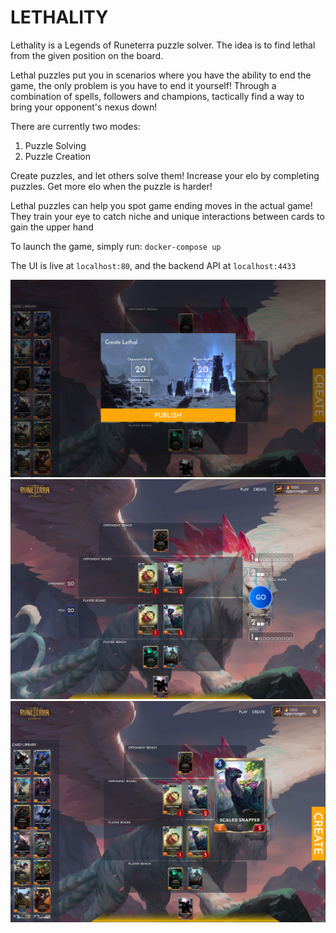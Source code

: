# LETHALITY
Lethality is a Legends of Runeterra puzzle solver. The idea is to find lethal from the given position on the board. 

Lethal puzzles put you in scenarios where you have the ability to end the game, the only problem is you have to end it yourself! Through a combination of spells, followers and champions, tactically find a way to bring your opponent's nexus down!

There are currently two modes:
  1) Puzzle Solving
  2) Puzzle Creation 
 
Create puzzles, and let others solve them! Increase your elo by completing puzzles. Get more elo when the puzzle is harder!

Lethal puzzles can help you spot game ending moves in the actual game! They train your eye to catch niche and unique interactions between cards to gain the upper hand

To launch the game, simply run: `docker-compose up`

The UI is live at `localhost:80`, and the backend API at `localhost:4433`

![Create Puzzles!](Screenshots/puzzlecreator.png)
![Find the Lethal](Screenshots/gameboard.png)
![Have Fun](Screenshots/gameboard2.png)